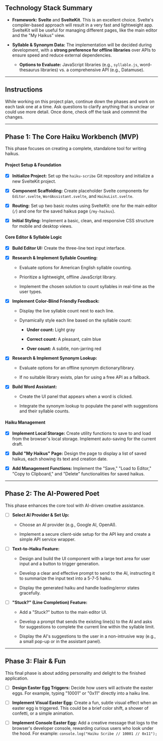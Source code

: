 ## Technology Stack Summary

- **Framework:** **Svelte** and **SvelteKit**. This is an excellent choice. Svelte's compiler-based approach will result in a very fast and lightweight app. SvelteKit will be useful for managing different pages, like the main editor and the "My Haikus" view.

- **Syllable & Synonym Data:** The implementation will be decided during development, with a **strong preference for offline libraries** over APIs to ensure speed and reduce external dependencies.

    - **Options to Evaluate:** JavaScript libraries (e.g., `syllable.js`, word-thesaurus libraries) vs. a comprehensive API (e.g., Datamuse).

---

## Instructions

While working on this project plan, continue down the phases and work on
each task one at a time. Ask questions to clarify anything that is unclear
or could use more detail. Once done, check off the task and commmit the changes.

---

## Phase 1: The Core Haiku Workbench (MVP)

This phase focuses on creating a complete, standalone tool for writing haikus.

#### **Project Setup & Foundation**

- [x] **Initialize Project:** Set up the `haiku-scribe` Git repository and initialize a new SvelteKit project.

- [x] **Component Scaffolding:** Create placeholder Svelte components for `Editor.svelte`, `WordAssistant.svelte`, and `HaikuList.svelte`.

- [x] **Routing:** Set up two basic routes using SvelteKit: one for the main editor (`/`) and one for the saved haikus page (`/my-haikus`).

- [x] **Initial Styling:** Implement a basic, clean, and responsive CSS structure for mobile and desktop views.


#### **Core Editor & Syllable Logic**

- [x] **Build Editor UI:** Create the three-line text input interface.

- [x] **Research & Implement Syllable Counting:**

    - Evaluate options for American English syllable counting.

    - Prioritize a lightweight, offline JavaScript library.

    - Implement the chosen solution to count syllables in real-time as the user types.

- [x] **Implement Color-Blind Friendly Feedback:**

    - Display the live syllable count next to each line.

    - Dynamically style each line based on the syllable count:

        - **Under count:** Light gray

        - **Correct count:** A pleasant, calm blue

        - **Over count:** A subtle, non-jarring red

- [x] **Research & Implement Synonym Lookup:**

    - Evaluate options for an offline synonym dictionary/library.

    - If no suitable library exists, plan for using a free API as a fallback.

- [x] **Build Word Assistant:**

    - Create the UI panel that appears when a word is clicked.

    - Integrate the synonym lookup to populate the panel with suggestions and their syllable counts.


#### **Haiku Management**

- [x] **Implement Local Storage:** Create utility functions to save to and load from the browser's local storage. Implement auto-saving for the current draft.

- [x] **Build "My Haikus" Page:** Design the page to display a list of saved haikus, each showing its text and creation date.

- [x] **Add Management Functions:** Implement the "Save," "Load to Editor," "Copy to Clipboard," and "Delete" functionalities for saved haikus.


---

## Phase 2: The AI-Powered Poet

This phase enhances the core tool with AI-driven creative assistance.

- [ ] **Select AI Provider & Set Up:**

    - Choose an AI provider (e.g., Google AI, OpenAI).

    - Implement a secure client-side setup for the API key and create a simple API service wrapper.

- [ ] **Text-to-Haiku Feature:**

    - Design and build the UI component with a large text area for user input and a button to trigger generation.

    - Develop a clear and effective prompt to send to the AI, instructing it to summarize the input text into a 5-7-5 haiku.

    - Display the generated haiku and handle loading/error states gracefully.

- [ ] **"Stuck?" (Line Completion) Feature:**

    - Add a "Stuck?" button to the main editor UI.

    - Develop a prompt that sends the existing line(s) to the AI and asks for suggestions to complete the current line within the syllable limit.

    - Display the AI's suggestions to the user in a non-intrusive way (e.g., a small pop-up or in the assistant panel).


---

## Phase 3: Flair & Fun

This final phase is about adding personality and delight to the finished application.

- [ ] **Design Easter Egg Triggers:** Decide how users will activate the easter eggs. For example, typing "10001" or "0x11" directly into a haiku line.

- [ ] **Implement Visual Easter Egg:** Create a fun, subtle visual effect when an easter egg is triggered. This could be a brief color shift, a shower of confetti, or a simple animation.

- [ ] **Implement Console Easter Egg:** Add a creative message that logs to the browser's developer console, rewarding curious users who look under the hood. For example: `console.log("Haiku Scribe // 10001 // 0x11");`